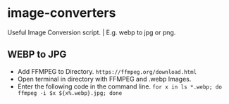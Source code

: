 # image-converters
Useful Image Conversion script. | E.g. webp to jpg or png. 

## WEBP to JPG
- Add FFMPEG to Directory. ```https://ffmpeg.org/download.html```
- Open terminal in directory with FFMPEG and .webp Images.
- Enter the following code in the command line. ```for x in ls *.webp; do  ffmpeg -i $x ${x%.webp}.jpg; done```
